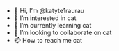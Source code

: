 - 👋 Hi, I’m @katyte1raurau
- 👀 I’m interested in cat
- 🌱 I’m currently learning cat
- 💞️ I’m looking to collaborate on cat
- 📫 How to reach me cat

<!---
katyte1raurau/katyte1raurau is a ✨ special ✨ repository because its `README.md` (this file) appears on your GitHub profile.
You can click the Preview link to take a look at your changes.
--->
